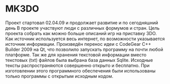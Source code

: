 MK3DO
=====

 Проект стартовал 02.04.09 и продолжает развитие и по сегодняшний день
В проекте участвуют люди с различных формумов и стран.
Цель проекта собрать как можно больше описаний игр на приставку 3DO.
Как источник используется весь интернет, по возможности указывается источник информации.
Произведён перенос идеи с CodeGear C++ Builder 2009 на Qt, что позволило запускать программу на почти любой платформе.
Так же для хранения текстовой информации вместо текстовых (txt) файлов была выбрана база данных Sqlite.
Исходные тексты распространяются совершенно открыто и бесплатно.
 При изготовлении этого программного обеспечения были использованы только программы с открытым исходным кодом.

